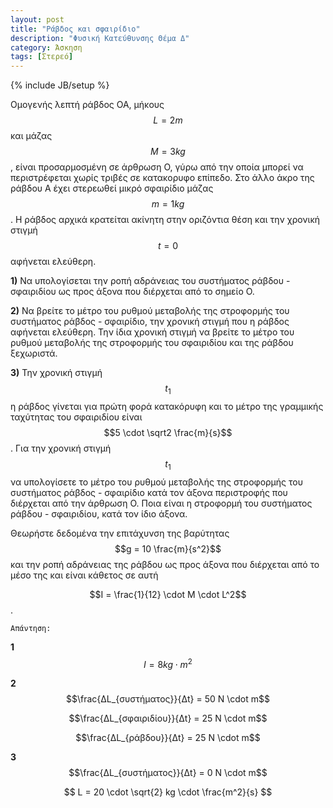```yaml
---
layout: post
title: "Ράβδος και σφαιρίδιο"
description: "Φυσική Κατεύθυνσης Θέμα Δ"
category: Άσκηση
tags: [Στερεό]
---
```

{% include JB/setup %}

Ομογενής λεπτή ράβδος ΟΑ, μήκους $$L = 2 m$$ και μάζας $$M = 3kg$$, είναι προσαρμοσμένη σε άρθρωση Ο, γύρω από την οποία μπορεί να περιστρέφεται χωρίς τριβές σε κατακορυφο επίπεδο. Στο άλλο άκρο της ράβδου Α έχει στερεωθεί μικρό σφαιρίδιο μάζας $$m = 1 kg$$. Η ράβδος αρχικά κρατείται ακίνητη στην οριζόντια θέση και την χρονική στιγμή $$t = 0$$ αφήνεται ελεύθερη.

**1)** Να υπολογίσεται την ροπή αδράνειας του συστήματος ράβδου - σφαιριδίου ως προς άξονα που διέρχεται από το σημείο Ο.

**2)** Να βρείτε το μέτρο του ρυθμού μεταβολής της στροφορμής του συστήματος ράβδος - σφαιρίδιο, την χρονική στιγμή που η ράβδος αφήνεται ελεύθερη. Την ίδια χρονική στιγμή να βρείτε το μέτρο του ρυθμού μεταβολής της στροφορμής του σφαιριδίου και της ράβδου ξεχωριστά.  

**3)** Την χρονική στιγμή $$t_1$$ η ράβδος γίνεται για πρώτη φορά κατακόρυφη και το μέτρο της γραμμικής ταχύτητας του σφαιριδίου είναι $$5 \cdot \sqrt2 \frac{m}{s}$$. 
Για την χρονική στιγμή $$t_1$$ να υπολογίσετε το μέτρο του ρυθμού μεταβολής της στροφορμής του συστήματος ράβδος - σφαιρίδιο κατά τον άξονα περιστροφής που διέρχεται από την άρθρωση Ο. Ποια είναι η στροφορμή του συστήματος ράβδου - σφαιριδίου, κατά τον ίδιο άξονα. 

Θεωρήστε δεδομένα την επιτάχυνση της βαρύτητας $$g = 10 \frac{m}{s^2}$$ και την ροπή αδράνειας της ράβδου ως προς άξονα που διέρχεται από το μέσο της και είναι κάθετος σε αυτή 

$$I = \frac{1}{12} \cdot M \cdot L^2$$.



`Απάντηση:`

**1** $$I = 8 kg \cdot m^2$$

**2** $$\frac{ΔL_{συστήματος}}{Δt} = 50 N \cdot m$$

$$\frac{ΔL_{σφαιριδίου}}{Δt} = 25 N \cdot m$$

$$\frac{ΔL_{ράβδου}}{Δt} = 25 N \cdot m$$

**3** $$\frac{ΔL_{συστήματος}}{Δt} = 0 N \cdot m$$

$$ L = 20 \cdot \sqrt{2} kg \cdot \frac{m^2}{s} $$